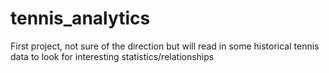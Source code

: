 # tennis_analytics
First project, not sure of the direction but will read in some historical tennis data to look for interesting statistics/relationships
